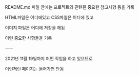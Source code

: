 README.md 파일 안에는 프로젝트와 관련된 중요한 참고사항 등을 기록

HTML파일은 어디에있고
CSS파일은 어디에 있고

이미지 파일은 어디에 저장을 해됨

이런 중요한 사항들을 기록

ㅡㅡ

2021년 11월 19일까지 어떤 작업을 하고 있으므로

이런저런 페이지는 들어가면 안됨